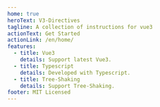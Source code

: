 ```yaml
---
home: true
heroText: V3-Directives
tagline: A collection of instructions for vue3
actionText: Get Started
actionLink: /en/home/
features:
  - title: Vue3
    details: Support latest Vue3.
  - title: Typescript
    details: Developed with Typescript.
  - title: Tree-Shaking
    details: Support Tree-Shaking.
footer: MIT Licensed
---
```


